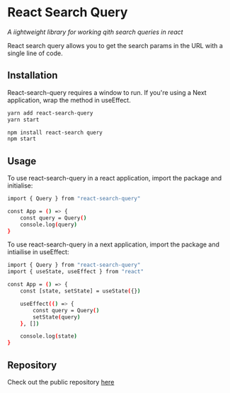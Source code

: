 # React Search Query

_A iightweight library for working qith search queries in react_

React search query allows you to get the search params in the URL with a single line of code.

## Installation

React-search-query requires a window to run. If you're using a Next application, wrap the method in useEffect.

```sh
yarn add react-search-query
yarn start

npm install react-search query
npm start
```

## Usage

To use react-search-query in a react application, import the package and initialise:

```sh
import { Query } from "react-search-query"

const App = () => {
    const query = Query()
    console.log(query)
}
```

To use react-search-query in a next application, import the package and intiailise in useEffect:

```sh
import { Query } from "react-search-query"
import { useState, useEffect } from "react"

const App = () => {
    const [state, setState] = useState({})

    useEffect(() => {
        const query = Query()
        setState(query)
    }, [])

    console.log(state)
}
```

## Repository

Check out the public repository [here](https://github.com/thealphameil/react-search-query)
